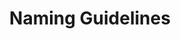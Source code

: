 ---
title: Naming Guidelines
permalink: /naming-guidelines/
classes: wide
search: true
sidebar:
  nav: "sidebar"
rule_category: naming-conventions
layout: rule-category
---